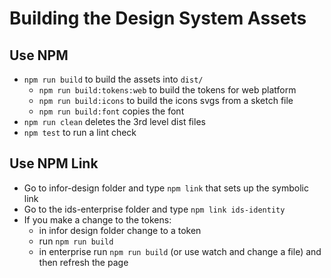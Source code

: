 # Building the Design System Assets

## Use NPM

- `npm run build` to build the assets into `dist/`
    - `npm run build:tokens:web` to build the tokens for web platform
    - `npm run build:icons` to build the icons svgs from a sketch file
    - `npm run build:font` copies the font
- `npm run clean` deletes the 3rd level dist files
- `npm test` to run a lint check

## Use NPM Link

- Go to infor-design folder and type `npm link` that sets up the symbolic link
- Go to the ids-enterprise folder and type `npm link ids-identity`
- If you make a change to the tokens:
    - in infor design folder change to a token
    - run `npm run build`
    - in enterprise run `npm run build` (or use watch and change a file) and then refresh the page
